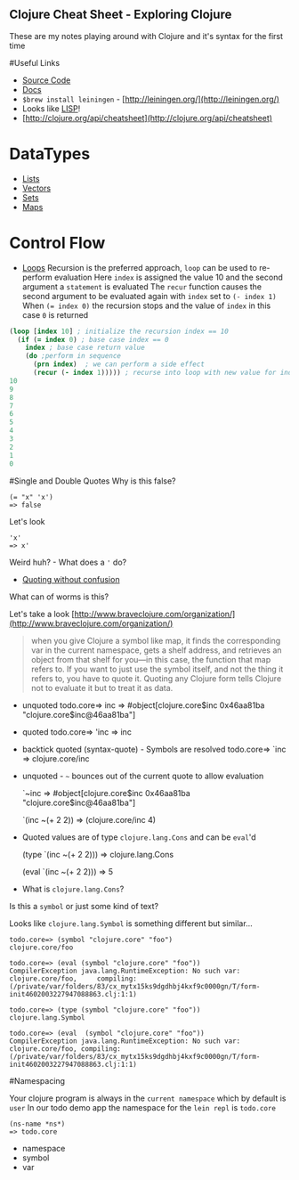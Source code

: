 Clojure Cheat Sheet - Exploring Clojure
--------------------------

These are my notes playing around with Clojure and it's syntax for the first time

#Useful Links
* [Source Code](https://github.com/clojure/clojure)
* [Docs](http://clojure.org/)
* ``$brew install leiningen`` - [http://leiningen.org/](http://leiningen.org/)
* Looks like [LISP](https://en.wikipedia.org/wiki/Lisp_(programming_language))!
* [http://clojure.org/api/cheatsheet](http://clojure.org/api/cheatsheet)

# DataTypes
  * [Lists](./datatypes/lists.md)
  * [Vectors](./datatypes/vectors.md)
  * [Sets](./datatypes/sets.md)
  * [Maps](./datatypes/maps.md)

# Control Flow

* [Loops](https://programming-pages.com/2012/01/23/loops-in-clojure/)
Recursion is the preferred approach, ``loop`` can be used to re-perform evaluation
Here ``index`` is assigned the value 10 and the second argument a ``statement`` is evaluated
The ``recur`` function causes the second argument to be evaluated again with ``index`` set to ``(- index 1)``
When ``(= index 0)`` the recursion stops and the value of ``index`` in this case ``0`` is returned
```clojure
(loop [index 10] ; initialize the recursion index == 10
  (if (= index 0) ; base case index == 0
    index ; base case return value
    (do ;perform in sequence
      (prn index)  ; we can perform a side effect
      (recur (- index 1))))) ; recurse into loop with new value for index
10
9
8
7
6
5
4
3
2
1
0
```


#Single and Double Quotes
Why is this false?

    (= "x" 'x')
    => false

Let's look

    'x'
    => x'

Weird huh? - What does a ``'`` do?

* [Quoting without confusion](https://blog.8thlight.com/colin-jones/2012/05/22/quoting-without-confusion.html)

What can of worms is this?

Let's take a look [http://www.braveclojure.com/organization/](http://www.braveclojure.com/organization/)

> when you give Clojure a symbol like map, it finds the corresponding var in the current namespace, gets a shelf address, and retrieves an object from that shelf for you—in this case, the function that map refers to. If you want to just use the symbol itself, and not the thing it refers to, you have to quote it. Quoting any Clojure form tells Clojure not to evaluate it but to treat it as data.

* unquoted
    todo.core=> inc
    => #object[clojure.core$inc 0x46aa81ba "clojure.core$inc@46aa81ba"]

* quoted
    todo.core=> 'inc
    => inc

* backtick quoted (syntax-quote) - Symbols are resolved
    todo.core=> `inc
    => clojure.core/inc

* unquoted - ``~`` bounces out of the current quote to allow evaluation

    `~inc
    => #object[clojure.core$inc 0x46aa81ba "clojure.core$inc@46aa81ba"]

    `(inc ~(+ 2 2))
    => (clojure.core/inc 4)

* Quoted values are of type ``clojure.lang.Cons`` and can be ``eval``'d

    (type `(inc ~(+ 2 2)))
    => clojure.lang.Cons

    (eval `(inc ~(+ 2 2)))
    => 5

* What is ``clojure.lang.Cons``?

Is this a ``symbol`` or just some kind of text?

Looks like ``clojure.lang.Symbol`` is something different but similar...

    todo.core=> (symbol "clojure.core" "foo")
    clojure.core/foo

    todo.core=> (eval (symbol "clojure.core" "foo"))
    CompilerException java.lang.RuntimeException: No such var: clojure.core/foo,     compiling:(/private/var/folders/83/cx_mytx15ks9dgdhbj4kxf9c0000gn/T/form-init4602003227947088863.clj:1:1) 

    todo.core=> (type (symbol "clojure.core" "foo"))
    clojure.lang.Symbol

    todo.core=> (eval  (symbol "clojure.core" "foo"))
    CompilerException java.lang.RuntimeException: No such var: clojure.core/foo, compiling:(/private/var/folders/83/cx_mytx15ks9dgdhbj4kxf9c0000gn/T/form-init4602003227947088863.clj:1:1) 



#Namespacing

Your clojure program is always in the ``current namespace`` which by default is ``user``
In our todo demo app the namespace for the ``lein repl`` is ``todo.core``

    (ns-name *ns*)
    => todo.core

* namespace
* symbol
* var

